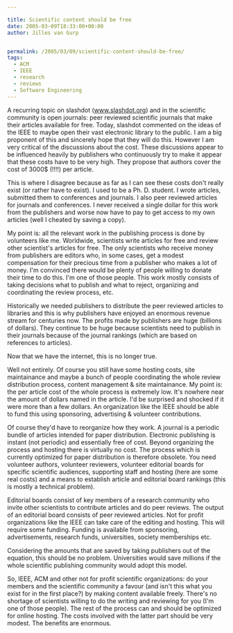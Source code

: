 ```yaml
---

title: Scientific content should be free
date: 2005-03-09T18:33:00+00:00
author: Jilles van Gurp


permalink: /2005/03/09/scientific-content-should-be-free/
tags:
  - ACM
  - IEEE
  - research
  - reviews
  - Software Engineering
---
```

 A recurring topic on slashdot (www.slashdot.org) and in the scientific community is open journals: peer reviewed scientific journals that make their articles available for free. Today, slashdot commented on the ideas of the IEEE to maybe open their vast electronic library to the public. I am a big proponent of this and sincerely hope that they will do this. However I am very critical of the discussions about the cost. These discussions appear to be influenced heavily by publishers who continuously try to make it appear that these costs have to be very high. They propose that authors cover the cost of 3000$ (!!!!) per article. 

This is where I disagree because as far as I can see these costs don't really exist (or rather have to exist). I used to be a Ph. D. student. I wrote articles, submitted them to conferences and journals. I also peer reviewed articles for journals and conferences. I never received a single dollar for this work from the publishers and worse now have to pay to get access to my own articles (well I cheated by saving a copy). 

My point is: all the relevant work in the publishing process is done by volunteers like me. Worldwide, scientists write articles for free and review other scientist's articles for free. The only scientists who receive money from publishers are editors who, in some cases, get a modest compensation for their precious time from a publisher who makes a lot of money. I'm convinced there would be plenty of people willing to donate their time to do this. I'm one of those people. This work mostly consists of taking decisions what to publish and what to reject, organizing and coordinating the review process, etc.

Historically we needed publishers to distribute the peer reviewed articles to libraries and this is why publishers have enjoyed an enormous revenue stream for centuries now. The profits made by publishers are huge (billions of dollars). They continue to be huge because scientists need to publish in their journals because of the journal rankings (which are based on references to articles).

Now that we have the internet, this is no longer true.

Well not entirely. Of course you still have some hosting costs, site maintainance and maybe a bunch of people coordinating the whole review distribution process, content management & site maintainance. My point is: the per article cost of the whole process is extremely low. It's nowhere near the amount of dollars named in the article. I'd be surprised and shocked if it were more than a few dollars. An organization like the IEEE should be able to fund this using sponsoring, advertising & volunteer contributions. 

Of course they'd have to reorganize how they work. A journal is a periodic bundle of articles intended for paper distribution. Electronic publishing is instant (not periodic) and essentially free of cost. Beyond organizing the process and hosting there is virtually no cost. The process which is currently optimized for paper distribution is therefore obsolete. You need volunteer authors, volunteer reviewers, volunteer editorial boards for specific scientific audiences, supporting staff and hosting (here are some real costs) and a means to establish article and editorial board rankings (this is mostly a technical problem). 

Editorial boards consist of key members of a research community who invite other scientists to contribute articles and do peer reviews. The output of an editorial board consists of peer reviewed articles. Not for profit organizations like the IEEE can take care of the editing and hosting. This will require some funding. Funding is available from sponsoring, advertisements, research funds, universities, society memberships etc. 

Considering the amounts that are saved by taking publishers out of the equation, this should be no problem. Universities would save millions if the whole scientific publishing community would adopt this model. 

So, IEEE, ACM and other not for profit scientific organizations: do your members and the scientific community a favour (and isn't this what you exist for in the first place?) by making content available freely. There's no shortage of scientists willing to do the writing and reviewing for you (I'm one of those people). The rest of the process can and should be optimized for online hosting. The costs involved with the latter part should be very modest. The benefits are enormous. 